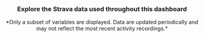 <center><h3><strong>Explore the Strava data used throughout this dashboard</strong></h3></center>

<center>*Only a subset of variables are displayed. Data are updated periodically and may not reflect the most recent activity recordings.*</center>
